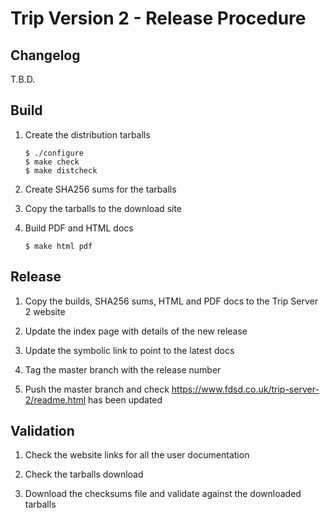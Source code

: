 # Trip Version 2 - Release Procedure

## Changelog

T.B.D.

## Build

1.  Create the distribution tarballs

		$ ./configure
		$ make check
		$ make distcheck

1.  Create SHA256 sums for the tarballs

1.  Copy the tarballs to the download site

1.  Build PDF and HTML docs

		$ make html pdf

## Release

1.  Copy the builds, SHA256 sums, HTML and PDF docs to the Trip Server 2
    website

1.  Update the index page with details of the new release

1.  Update the symbolic link to point to the latest docs

1.  Tag the master branch with the release number

1.  Push the master branch and check
    <https://www.fdsd.co.uk/trip-server-2/readme.html> has been updated

## Validation

1.  Check the website links for all the user documentation

1.  Check the tarballs download

1.  Download the checksums file and validate against the downloaded tarballs
